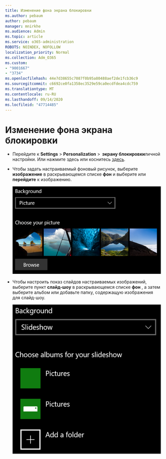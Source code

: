 ```yaml
---
title: Изменение фона экрана блокировки
ms.author: pebaum
author: pebaum
manager: mnirkhe
ms.audience: Admin
ms.topic: article
ms.service: o365-administration
ROBOTS: NOINDEX, NOFOLLOW
localization_priority: Normal
ms.collection: Adm_O365
ms.custom:
- "9001667"
- "3734"
ms.openlocfilehash: 44e7d38655c7087f0b95a80488aef2de1fcb36c9
ms.sourcegitcommit: c6692ce0fa1358ec3529e59ca0ecdfdea4cdc759
ms.translationtype: MT
ms.contentlocale: ru-RU
ms.lasthandoff: 09/14/2020
ms.locfileid: "47714485"
---
```

# <a name="change-your-lock-screen-background"></a>Изменение фона экрана блокировки

- Перейдите к **Settings**  >  **Personalization**  >  **экрану блокировки**личной настройки. Или нажмите здесь или коснитесь [здесь](ms-settings:lockscreen?activationSource=GetHelp).

- Чтобы задать настраиваемый фоновый рисунок, выберите **изображение** в раскрывающемся списке **фон** и выберите или **перейдите** к изображению.

  ![Задание собственного фонового рисунка.](media/set-custom-background-pic.png)

- Чтобы настроить показ слайдов настраиваемых изображений, выберите пункт **слайд-шоу** в раскрывающемся списке **фон** , а затем выберите альбом или добавьте папку, содержащую изображения для слайд-шоу.

  ![Настройка слайд-шоу настраиваемых изображений.](media/set-up-slideshow-background.png)
